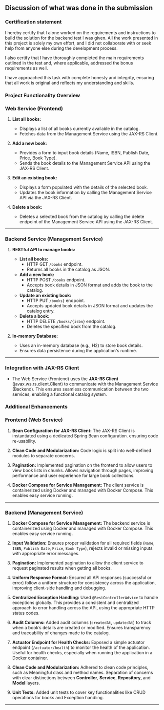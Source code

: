## Discussion of what was done in the submission

### Certification statement
I hereby certify that I alone worked on the requirements and instructions to build the solution for the backend test I 
was given. All the work presented in this project is solely my own effort, and I did not collaborate with or seek help
from anyone else during the development process.

I also certify that I have thoroughly completed the main requirements outlined in the test and, where applicable, 
addressed the bonus requirements as well.

I have approached this task with complete honesty and integrity, ensuring that all work is original and reflects my 
understanding and skills.

### Project Functionality Overview

### Web Service (Frontend)
1. **List all books:**
    - Displays a list of all books currently available in the catalog.
    - Fetches data from the Management Service using the JAX-RS Client.

2. **Add a new book:**
    - Provides a form to input book details (Name, ISBN, Publish Date, Price, Book Type).
    - Sends the book details to the Management Service API using the JAX-RS Client.

3. **Edit an existing book:**
    - Displays a form populated with the details of the selected book.
    - Updates the book information by calling the Management Service API via the JAX-RS Client.

4. **Delete a book:**
    - Deletes a selected book from the catalog by calling the delete endpoint of the Management Service API using the JAX-RS Client.

---

### Backend Service (Management Service)
1. **RESTful API to manage books:**
    - **List all books:**
        - HTTP GET `/books` endpoint.
        - Returns all books in the catalog as JSON.
    - **Add a new book:**
        - HTTP POST `/books` endpoint.
        - Accepts book details in JSON format and adds the book to the catalog.
    - **Update an existing book:**
        - HTTP PUT `/books}` endpoint.
        - Accepts updated book details in JSON format and updates the catalog entry.
    - **Delete a book:**
        - HTTP DELETE `/books/{isbn}` endpoint.
        - Deletes the specified book from the catalog.

2. **In-memory Database:**
    - Uses an in-memory database (e.g., H2) to store book details.
    - Ensures data persistence during the application's runtime.

---

### Integration with JAX-RS Client
- The Web Service (Frontend) uses the **JAX-RS Client** (javax.ws.rs.client.Client) to communicate with the Management Service (Backend).
This ensures seamless communication between the two services, enabling a functional catalog system.

### Additional Enhancements

### Frontend (Web Service)
1. **Bean Configuration for JAX-RS Client:** The JAX-RS Client is instantiated using a dedicated Spring Bean configuration.
ensuring code re-usability.
   


2. **Clean Code and Modularization:** Code logic is split into well-defined modules to separate concerns.


3. **Pagination:** Implemented pagination on the frontend to allow users to view book lists in chunks.
Allows navigation through pages, improving performance and user experience for large book collections.


4. **Docker Compose for Service Management:** The client service is containerized using Docker and managed with
   Docker Compose. This enables easy service running.

---

### Backend (Management Service)
1. **Docker Compose for Service Management:** The backend service is containerized using Docker and managed with 
Docker Compose. This enables easy service running.


2. **Input Validation:** Ensures proper validation for all required fields (`Name`, `ISBN`, `Publish Date`, `Price`, `Book Type`),
rejects invalid or missing inputs with appropriate error messages.


3. **Pagination:** Implemented pagination to allow the client service to request paginated results when getting all books.


4. **Uniform Response Format:** Ensured all API responses (successful or error) follow a uniform structure for consistency across the application,
improving client-side handling and debugging.


5. **Centralized Exception Handling:** Used `@RestControllerAdvice` to handle exceptions globally.
This provides a consistent and centralized approach to error handling across the API, using the appropriate HTTP
status codes.


6. **Audit Columns:** Added audit columns (`createdAt`, `updatedAt`) to track when a book’s details are created or modified.
Ensures transparency and traceability of changes made to the catalog.


7. **Actuator Endpoint for Health Checks:** Exposed a simple actuator endpoint (`/actuator/health`) to monitor the health of the application.
Useful for health checks, especially when running the application in a Docker container.


8. **Clean Code and Modularization:** Adhered to clean code principles, such as Meaningful class and method names. Separation of concerns with clear distinctions between **Controller**, **Service**, **Repository**, and **Model** layers.



9. **Unit Tests:** Added unit tests to cover key functionalities like CRUD operations for books and Exception handling.

---